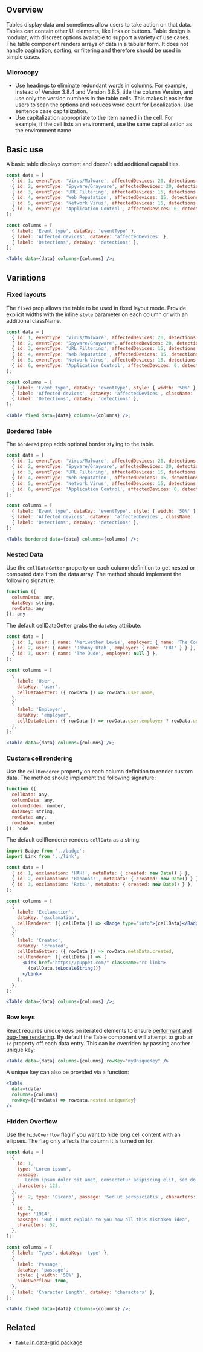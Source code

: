 ## Overview

Tables display data and sometimes allow users to take action on that data. Tables can contain other UI elements, like links or buttons. Table design is modular, with discreet options available to support a variety of use cases. The table component renders arrays of data in a tabular form. It does not handle pagination, sorting, or filtering and therefore should be used in simple cases.

### Microcopy

- Use headings to eliminate redundant words in columns. For example, instead of Version 3.8.4 and Version 3.8.5, title the column Version, and use only the version numbers in the table cells. This makes it easier for users to scan the options and reduces word count for Localization. Use sentence case capitalization.
- Use capitalization appropriate to the item named in the cell. For example, if the cell lists an environment, use the same capitalization as the environment name.

## Basic use

A basic table displays content and doesn't add additional capabilities.

<!-- prettier-ignore-start -->
```jsx
const data = [
  { id: 1, eventType: 'Virus/Malware', affectedDevices: 20, detections: 634 },
  { id: 2, eventType: 'Spyware/Grayware', affectedDevices: 20, detections: 634 },
  { id: 3, eventType: 'URL Filtering', affectedDevices: 15, detections: 598 },
  { id: 4, eventType: 'Web Reputation', affectedDevices: 15, detections: 598 },
  { id: 5, eventType: 'Network Virus', affectedDevices: 15, detections: 497 },
  { id: 6, eventType: 'Application Control', affectedDevices: 0, detections: 0 },
];

const columns = [
  { label: 'Event type', dataKey: 'eventType' },
  { label: 'Affected devices', dataKey: 'affectedDevices' },
  { label: 'Detections', dataKey: 'detections' },
];

<Table data={data} columns={columns} />;
```
<!-- prettier-ignore-end -->

## Variations

### Fixed layouts

The `fixed` prop allows the table to be used in fixed layout mode. Provide explicit widths with the inline `style` parameter on each column or with an additional className.

<!-- prettier-ignore-start -->
```jsx
const data = [
  { id: 1, eventType: 'Virus/Malware', affectedDevices: 20, detections: 634 },
  { id: 2, eventType: 'Spyware/Grayware', affectedDevices: 20, detections: 634 },
  { id: 3, eventType: 'URL Filtering', affectedDevices: 15, detections: 598 },
  { id: 4, eventType: 'Web Reputation', affectedDevices: 15, detections: 598 },
  { id: 5, eventType: 'Network Virus', affectedDevices: 15, detections: 497 },
  { id: 6, eventType: 'Application Control', affectedDevices: 0, detections: 0 },
];

const columns = [
  { label: 'Event type', dataKey: 'eventType', style: { width: '50%' } },
  { label: 'Affected devices', dataKey: 'affectedDevices', className: 'column-width-35p' },
  { label: 'Detections', dataKey: 'detections' },
];

<Table fixed data={data} columns={columns} />;
```

### Bordered Table

The `bordered` prop adds optional border styling to the table.

<!-- prettier-ignore-start -->
```jsx
const data = [
  { id: 1, eventType: 'Virus/Malware', affectedDevices: 20, detections: 634 },
  { id: 2, eventType: 'Spyware/Grayware', affectedDevices: 20, detections: 634 },
  { id: 3, eventType: 'URL Filtering', affectedDevices: 15, detections: 598 },
  { id: 4, eventType: 'Web Reputation', affectedDevices: 15, detections: 598 },
  { id: 5, eventType: 'Network Virus', affectedDevices: 15, detections: 497 },
  { id: 6, eventType: 'Application Control', affectedDevices: 0, detections: 0 },
];

const columns = [
  { label: 'Event type', dataKey: 'eventType', style: { width: '50%' } },
  { label: 'Affected devices', dataKey: 'affectedDevices', className: 'column-width-35p' },
  { label: 'Detections', dataKey: 'detections' },
];

<Table bordered data={data} columns={columns} />;
```
<!-- prettier-ignore-end -->

### Nested Data

Use the `cellDataGetter` property on each column definition to get nested or computed data from the data array. The method should implement the following signature:

```js static
function ({
  columnData: any,
  dataKey: string,
  rowData: any
}): any
```

The default cellDataGetter grabs the `dataKey` attribute.

<!-- prettier-ignore-start -->
```jsx
const data = [
  { id: 1, user: { name: 'Meriwether Lewis', employer: { name: 'The Corps of Discovery' } } },
  { id: 2, user: { name: 'Johnny Utah', employer: { name: 'FBI' } } },
  { id: 3, user: { name: 'The Dude', employer: null } },
];

const columns = [
  {
    label: 'User',
    dataKey: 'user',
    cellDataGetter: ({ rowData }) => rowData.user.name,
  },
  {
    label: 'Employer',
    dataKey: 'employer',
    cellDataGetter: ({ rowData }) => rowData.user.employer ? rowData.user.employer.name : 'Unemployed',
  },
];

<Table data={data} columns={columns} />;
```
<!-- prettier-ignore-end -->

### Custom cell rendering

Use the `cellRenderer` property on each column definition to render custom data. The method should implement the following signature:

```js static
function ({
  cellData: any,
  columnData: any,
  columnIndex: number,
  dataKey: string,
  rowData: any,
  rowIndex: number
}): node
```

The default cellRenderer renders `cellData` as a string.

```jsx
import Badge from '../badge';
import Link from '../link';

const data = [
  { id: 1, exclamation: 'HAH!', metaData: { created: new Date() } },
  { id: 2, exclamation: 'Bananas!', metaData: { created: new Date() } },
  { id: 3, exclamation: 'Rats!', metaData: { created: new Date() } },
];

const columns = [
  {
    label: 'Exclamation',
    dataKey: 'exclamation',
    cellRenderer: ({ cellData }) => <Badge type="info">{cellData}</Badge>,
  },
  {
    label: 'Created',
    dataKey: 'created',
    cellDataGetter: ({ rowData }) => rowData.metaData.created,
    cellRenderer: ({ cellData }) => (
      <Link href="https://puppet.com/" className="rc-link">
        {cellData.toLocaleString()}
      </Link>
    ),
  },
];

<Table data={data} columns={columns} />;
```

### Row keys

React requires unique keys on iterated elements to ensure [performant and bug-free rendering](https://reactjs.org/docs/lists-and-keys.html#keys). By default the Table component will attempt to grab an `id` property off each data entry. This can be overriden by passing another unique key:

```jsx static
<Table data={data} columns={columns} rowKey="myUniqueKey" />
```

A unique key can also be provided via a function:

```jsx static
<Table
  data={data}
  columns={columns}
  rowKey={(rowData) => rowdata.nested.uniqueKey}
/>
```

### Hidden Overflow

Use the `hideOverflow` flag if you want to hide long cell content with an ellipses. The flag only affects the column it is turned on for.

<!-- prettier-ignore-start -->

```jsx
const data = [
  {
    id: 1,
    type: 'Lorem ipsum',
    passage:
      'Lorem ipsum dolor sit amet, consectetur adipiscing elit, sed do eiusmod tempor incididunt ut labore et dolore magna aliqua.',
    characters: 123,
  },
  { id: 2, type: 'Cicero', passage: 'Sed ut perspiciatis', characters: 19 },
  {
    id: 3,
    type: '1914',
    passage: 'But I must explain to you how all this mistaken idea',
    characters: 52,
  },
];

const columns = [
  { label: 'Types', dataKey: 'type' },
  {
    label: 'Passage',
    dataKey: 'passage',
    style: { width: '50%' },
    hideOverflow: true,
  },
  { label: 'Character Length', dataKey: 'characters' },
];

<Table fixed data={data} columns={columns} />;
```

## Related

- [`Table` in data-grid package](https://puppetlabs.github.io/design-system/#/Data%20Grid/Table)
